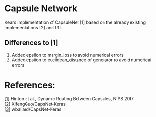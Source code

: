 # Capsule Network
Kears implementation of CapsuleNet [1] based on the already existing implementations [2] and [3]. 

## Differences to [1]
1. Added epsilon to margin_loss to avoid numerical errors
2. Added epsilon to euclidean_distance of generator to avoid numerical errors

# References:
[[1]](https://arxiv.org/pdf/1710.09829.pdf) Hinton et al., Dynamic Routing Between Capsules, NIPS 2017 <br />
[[2]](https://github.com/XifengGuo/CapsNet-Keras/) XifengGuo/CapsNet-Keras <br />
[[3]](https://github.com/wballard/CapsNet-Keras/) wballard/CapsNet-Keras <br />
